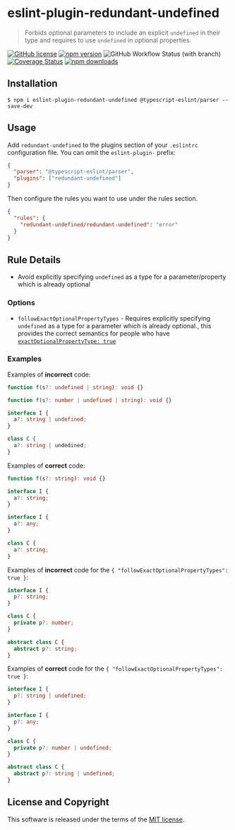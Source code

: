 # eslint-plugin-redundant-undefined

> Forbids optional parameters to include an explicit `undefined` in their type and requires to use `undefined` in optional properties.

[![GitHub license](https://img.shields.io/badge/license-MIT-blue.svg?style=flat-square)](https://github.com/a-tarasyuk/eslint-plugin-redundant-undefined/blob/master/LICENSE) [![npm version](https://img.shields.io/npm/v/eslint-plugin-redundant-undefined.svg?style=flat-square)](https://www.npmjs.com/package/eslint-plugin-redundant-undefined) ![GitHub Workflow Status (with branch)](https://img.shields.io/github/actions/workflow/status/a-tarasyuk/eslint-plugin-redundant-undefined/main.yml?style=flat-square) [![Coverage Status](https://img.shields.io/coveralls/github/a-tarasyuk/eslint-plugin-redundant-undefined?style=flat-square)](https://coveralls.io/github/a-tarasyuk/eslint-plugin-redundant-undefined?branch=main) [![npm downloads](https://img.shields.io/npm/dm/eslint-plugin-redundant-undefined.svg?style=flat-square)](https://www.npmjs.com/package/eslint-plugin-redundant-undefined)

## Installation

```
$ npm i eslint-plugin-redundant-undefined @typescript-eslint/parser --save-dev
```

## Usage

Add `redundant-undefined` to the plugins section of your `.eslintrc` configuration file. You can omit the `eslint-plugin-` prefix:

```json
{
  "parser": "@typescript-eslint/parser",
  "plugins": ["redundant-undefined"]
}
```

Then configure the rules you want to use under the rules section.

```json
{
  "rules": {
    "redundant-undefined/redundant-undefined": "error"
  }
}
```

## Rule Details

- Avoid explicitly specifying `undefined` as a type for a parameter/property which is already optional

### Options

- `followExactOptionalPropertyTypes` - Requires explicitly specifying `undefined` as a type for a parameter which is already optional., this provides the correct semantics for people who have [`exactOptionalPropertyType: true`](https://www.typescriptlang.org/tsconfig/#exactOptionalPropertyTypes)

### Examples

Examples of **incorrect** code:

```ts
function f(s?: undefined | string): void {}

function f(s?: number | undefined | string): void {}

interface I {
  a?: string | undefined;
}

class C {
  a?: string | undedined;
}
```

Examples of **correct** code:

```ts
function f(s?: string): void {}

interface I {
  a?: string;
}

interface I {
  a?: any;
}

class C {
  a?: string;
}
```

Examples of **incorrect** code for the `{ "followExactOptionalPropertyTypes": true }`:

```ts
interface I {
  p?: string;
}

class C {
  private p?: number;
}

abstract class C {
  abstract p?: string;
}
```

Examples of **correct** code for the `{ "followExactOptionalPropertyTypes": true }`:

```ts
interface I {
  p?: string | undefined;
}

interface I {
  p?: any;
}

class C {
  private p?: number | undefined;
}

abstract class C {
  abstract p?: string | undefined;
}
```

## License and Copyright

This software is released under the terms of the [MIT license](https://github.com/a-tarasyuk/redundant-undefined/blob/master/LICENSE.md).
